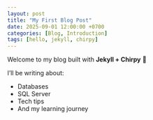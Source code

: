 ```yaml
---
layout: post
title: "My First Blog Post"
date: 2025-09-01 12:00:00 +0700
categories: [Blog, Introduction]
tags: [hello, jekyll, chirpy]
---
```


Welcome to my blog built with **Jekyll + Chirpy** 🎉

I’ll be writing about:
- Databases
- SQL Server
- Tech tips
- And my learning journey
